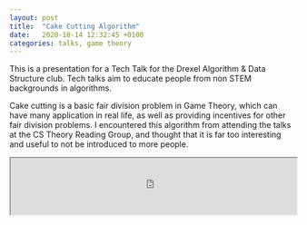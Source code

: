```yaml
---
layout: post
title:  "Cake Cutting Algorithm"
date:   2020-10-14 12:32:45 +0100
categories: talks, game theory
---
```


This is a presentation for a Tech Talk for the Drexel Algorithm & Data Structure club. Tech talks aim to educate people from non STEM backgrounds in algorithms.

Cake cutting is a basic fair division problem in Game Theory, which can have many application in real life, as well as providing incentives for other fair division problems. I encountered this algorithm from attending the talks at the CS Theory Reading Group, and thought that it is far too interesting and useful to not be introduced to more people.

<iframe src="https://drive.google.com/file/d/16MNVIxFmXgKZ3qUnyr1heqbOklMPB19T/preview" width="100%" height="100vh" scrollbar=0 view=Fit></iframe>
